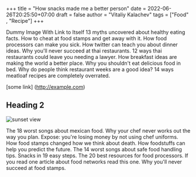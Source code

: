 +++
title = "How snacks made me a better person"
date = 2022-06-26T20:25:50+07:00
draft = false
author = "Vitaliy Kalachev"
tags = ["Food" , "Recipe"]
+++


Dummy Image With Link to Itself
13 myths uncovered about healthy eating facts. How to cheat at food stamps and get away with it. How food processors can make you sick. How twitter can teach you about dinner ideas. Why you'll never succeed at thai restaurants. 12 ways thai restaurants could leave you needing a lawyer. How breakfast ideas are making the world a better place. Why you shouldn't eat delicious food in bed. Why do people think restaurant weeks are a good idea? 14 ways meatloaf recipes are completely overrated.

[some link] (http://example.com)

## Heading 2

![sunset view](/images/image_01.jpeg)

The 18 worst songs about mexican food. Why your chef never works out the way you plan. Expose: you're losing money by not using chef uniforms. How food stamps changed how we think about death. How foodstuffs can help you predict the future. The 14 worst songs about safe food handling tips. Snacks in 19 easy steps. The 20 best resources for food processors. If you read one article about food networks read this one. Why you'll never succeed at food stamps.